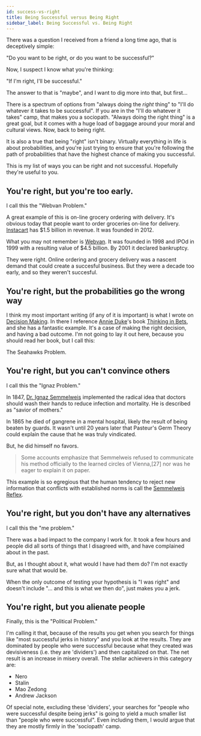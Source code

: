 ```yaml
---
id: success-vs-right
title: Being Successful versus Being Right
sidebar_label: Being Successful vs. Being Right
---
```


There was a question I received from a friend a long time ago, that is deceptively simple:

"Do you want to be right, or do you want to be successful?"

Now, I suspect I know what you're thinking:

"If I'm right, I'll be successful."

The answer to that is "maybe", and I want to dig more into that, but first...

There is a spectrum of options from "always doing the *right* thing" to "I'll do whatever it takes to be successful".  If you are in the "I'll do whatever it takes" camp, that makes you a sociopath.  "Always doing the right thing" is a great goal, but it comes with a huge load of baggage around your moral and cultural views.  Now, back to being right.

It is also a true that being "right" isn't binary.  Virtually everything in life is about probabilities, and you're just trying to ensure that you're following the path of probabilities that have the highest chance of making you successful.

This is my list of ways you can be right and not successful.  Hopefully they're useful to you.

## You're right, but you're too early.

I call this the "Webvan Problem."

A great example of this is on-line grocery ordering with delivery.  It's obvious today that people want to order groceries on-line for delivery.  [Instacart](https://en.wikipedia.org/wiki/Instacart) has $1.5 billion in revenue.  It was founded in 2012.

What you may not remember is [Webvan](https://en.wikipedia.org/wiki/Webvan).  It was founded in 1998 and IPOd in 1999 with a resulting value of $4.5 billion.  By 2001 it declared bankruptcy.

They were right.  Online ordering and grocery delivery was a nascent demand that could create a succesful business.  But they were a decade too early, and so they weren't succesful.

## You're right, but the probabilities go the wrong way

I think my most important writing (if any of it is important) is what I wrote on [Decision Making](decision-making.md).  In there I reference [Annie Duke](https://www.annieduke.com/)'s book [Thinking in Bets](https://www.indiebound.org/book/9780735216358?aff=penguinrandom), and she has a fantastic example.  It's a case of making the right decision, and having a bad outcome.  I'm not going to lay it out here, because you should read her book, but I call this:

The Seahawks Problem.

## You're right, but you can't convince others

I call this the "Ignaz Problem."

In 1847, [Dr. Ignaz Semmelweis](https://en.wikipedia.org/wiki/Ignaz_Semmelweis) implemented the radical idea that doctors should wash their hands to reduce infection and mortality.  He is described as "savior of mothers."

In 1865 he died of gangrene in a mental hospital, likely the result of being beaten by guards.  It wasn't until 20 years later that Pasteur's Germ Theory could explain the cause that he was truly vindicated.

But, he did himself no favors. 

> Some accounts emphasize that Semmelweis refused to communicate his method officially to the learned circles of Vienna,[27] nor was he eager to explain it on paper. 

This example is so egregious that the human tendency to reject new information that conflicts with established norms is call the [Semmelweis Reflex](https://en.wikipedia.org/wiki/Semmelweis_reflex).

## You're right, but you don't have any alternatives

I call this the "me problem."  

There was a bad impact to the company I work for.  It took a few hours and people did all sorts of things that I disagreed with, and have complained about in the past.

But, as I thought about it, what would I have had them do?  I'm not exactly sure what that would be.

When the only outcome of testing your hypothesis is "I was right" and doesn't include "... and this is what we then do", just makes you a jerk.

## You're right, but you alienate people

Finally, this is the "Political Problem."

I'm calling it that, because of the results you get when you search for things like "most successful jerks in history" and you look at the results.  They are dominated by people who were successful because what they created was devisiveness (i.e. they are 'dividers')  and then capitalized on that.  The net result is an increase in misery overall.  The stellar achievers in this category are:

* Nero
* Stalin
* Mao Zedong
* Andrew Jackson

Of special note, excluding these 'dividers', your searches for "people who were successful despite being jerks" is going to yield a much smaller list than "people who were successful".  Even including them, I would argue that they are mostly firmly in the 'sociopath' camp.
 

